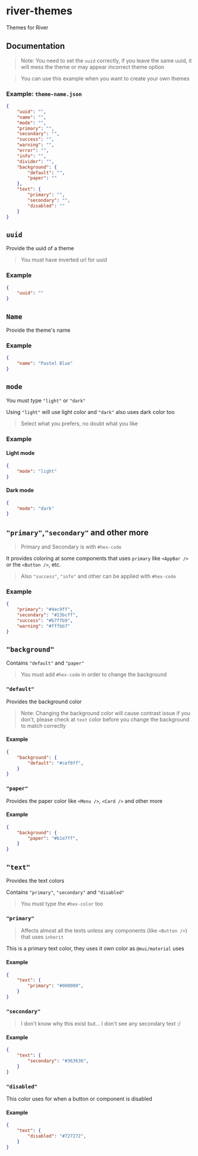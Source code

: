 # river-themes
Themes for River

## Documentation

> Note: You need to set the `uuid` correctly, if you leave the same uuid, it will mess the theme or may appear incorrect theme option 

> You can use this example when you want to create your own themes

### Example: `theme-name.json`

```json
{
	"uuid": "",
	"name": "",
	"mode": "",
	"primary": "",
	"secondary": "",
	"success": "",
	"warning": "",
	"error": "",
	"info": "",
	"divider": "",
	"background": {
		"default": "",
		"paper": ""
	},
	"text": {
		"primary": "",
		"secondary": "",
		"disabled": ""
	}
}
```

## `uuid`
Provide the uuid of a theme

> You must have inverted url for uuid

### Example
```json
{
	"uuid": ""
}
```

## `Name`
Provide the theme's name

### Example
```json
{
	"name": "Pastel Blue"
}
```


## `mode`
You must type `"light"` or `"dark"`

Using `"light"` will use light color and `"dark"` also uses dark color too

> Select what you prefers, no doubt what you like

### Example

#### Light mode
```json
{
	"mode": "light"
}
```

#### Dark mode
```json
{
	"mode": "dark"
}
```

## `"primary"`,`"secondary"` and other more
> Primary and Secondary is with `#hex-code`

It provides coloring at some components that uses `primary` like `<AppBar />` or the `<Button />`, etc.

> Also `"success"`, `"info"` and other can be applied with `#hex-code`

### Example
```json
{
	"primary": "#4ec9ff",
	"secondary": "#23bcff",
	"success": "#b7ffb9",
	"warning": "#fffbb7"
}
```

## `"background"`
Contains `"default"` and `"paper"`

> You must add `#hex-code` in order to change the background

### `"default"`
Provides the background color 

> Note: Changing the background color will cause contrast issue if you don't, please check at `text` color before you change the background to match correctly

#### Example
```json
{
	"background": {
		"default": "#cef0ff",
	}
}
```

### `"paper"`
Provides the paper color like `<Menu />`, `<Card />` and other more

#### Example
```json
{
	"background": {
		"paper": "#b1e7ff",
	}
}
```

## `"text"`
Provides the text colors

Contains `"primary"`, `"secondary"` and `"disabled"`

> You must type the `#hex-color` too 

### `"primary"`

> Affects almost all the texts unless any components (like `<Button />`) that uses `inherit`

This is a primary text color, they uses it own color as `@mui/material` uses

#### Example
```json
{
	"text": {
		"primary": "#000000",
	}
}
```

### `"secondary"`

> I don't know why this exist but... I don't see any secondary text :/

#### Example
```json
{
	"text": {
		"secondary": "#363636",
	}
}
```

### `"disabled"`

This color uses for when a button or component is disabled

#### Example
```json
{
	"text": {
		"disabled": "#727272",
	}
}
```


